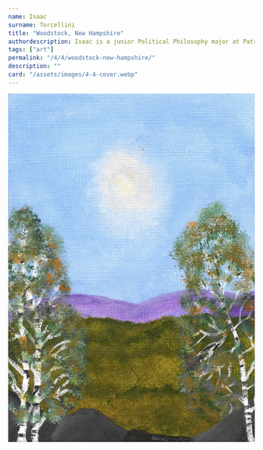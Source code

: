 ```yaml
---
name: Isaac
surname: Torcellini
title: "Woodstock, New Hampshire"
authordescription: Isaac is a junior Political Philosophy major at Patrick Henry College. 
tags: ["art"]
permalink: "/4/4/woodstock-new-hampshire/"
description: ""
card: "/assets/images/4-4-cover.webp"
---
```

![Picture the landscape of Woodstock, New Hampshire.](/assets/images/4-4-cover.webp)